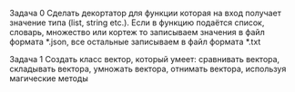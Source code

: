 Задача 0
    Сделать декортатор для функции которая на вход получает значение типа (list, string etc.). Если в функцию подаётся список, словарь, множество или кортеж то записываем значения в файл формата *.json, все остальные записываем в файл формата *.txt

Задача 1
    Создать класс вектор, который умеет:
    сравнивать вектора,
    складывать вектора,
    умножать вектора,
    отнимать вектора,
    используя магические методы
